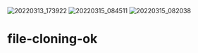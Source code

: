 ![20220313_173922](https://user-images.githubusercontent.com/42940742/158422197-4be46bd5-d7a8-44c1-831e-c8205682dbec.png)
![20220315_084511](https://user-images.githubusercontent.com/42940742/158422210-5fdf88f9-66f4-4680-b921-c3cb13561c5a.png)
![20220315_082038](https://user-images.githubusercontent.com/42940742/158422220-1b3f9b16-4255-452f-98e5-06a368502dc8.png)
# file-cloning-ok
